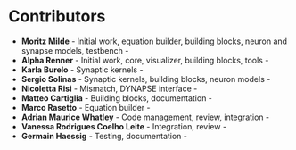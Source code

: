 # Contributors

*  **Moritz Milde** - Initial work, equation builder, building blocks, neuron and synapse models, testbench -
*  **Alpha Renner** - Initial work, core, visualizer, building blocks, tools -
*  **Karla Burelo** - Synaptic kernels -
*  **Sergio Solinas** - Synaptic kernels, building blocks, neuron models -
*  **Nicoletta Risi** - Mismatch, DYNAPSE interface -
*  **Matteo Cartiglia** - Building blocks, documentation -
*  **Marco Rasetto** - Equation builder -
*  **Adrian Maurice Whatley** - Code management, review, integration -
*  **Vanessa Rodrigues Coelho Leite** - Integration, review -
*  **Germain Haessig** - Testing, documentation -
